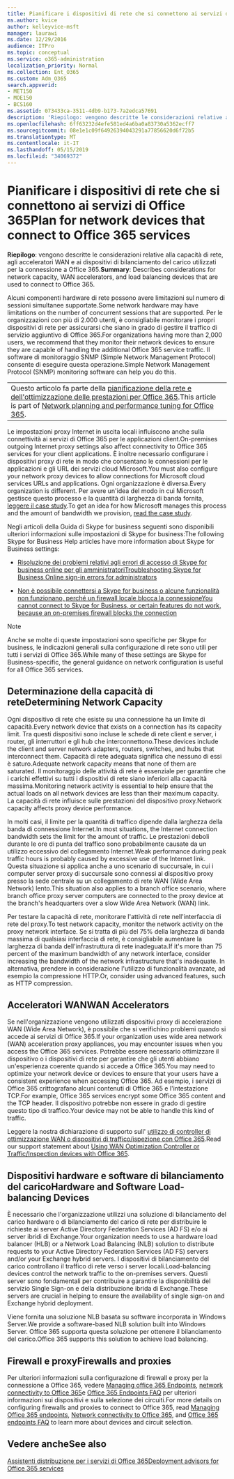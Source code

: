 ```yaml
---
title: Pianificare i dispositivi di rete che si connettono ai servizi di Office 365
ms.author: kvice
author: kelleyvice-msft
manager: laurawi
ms.date: 12/29/2016
audience: ITPro
ms.topic: conceptual
ms.service: o365-administration
localization_priority: Normal
ms.collection: Ent_O365
ms.custom: Adm_O365
search.appverid:
- MET150
- MOE150
- BCS160
ms.assetid: 073433ca-3511-4db9-b173-7a2edca57691
description: 'Riepilogo: vengono descritte le considerazioni relative alla capacità di rete, agli acceleratori WAN e ai dispositivi di bilanciamento del carico utilizzati per la connessione a Office 365.'
ms.openlocfilehash: 6ff63232d4efe581ed4a6ba0a83730a5362ecff7
ms.sourcegitcommit: 08e1e1c09f64926394043291a77856620d6f72b5
ms.translationtype: MT
ms.contentlocale: it-IT
ms.lasthandoff: 05/15/2019
ms.locfileid: "34069372"
---
```

# <a name="plan-for-network-devices-that-connect-to-office-365-services"></a><span data-ttu-id="65876-103">Pianificare i dispositivi di rete che si connettono ai servizi di Office 365</span><span class="sxs-lookup"><span data-stu-id="65876-103">Plan for network devices that connect to Office 365 services</span></span>

 <span data-ttu-id="65876-104">**Riepilogo**: vengono descritte le considerazioni relative alla capacità di rete, agli acceleratori WAN e ai dispositivi di bilanciamento del carico utilizzati per la connessione a Office 365.</span><span class="sxs-lookup"><span data-stu-id="65876-104">**Summary**: Describes considerations for network capacity, WAN accelerators, and load balancing devices that are used to connect to Office 365.</span></span>
  
<span data-ttu-id="65876-105">Alcuni componenti hardware di rete possono avere limitazioni sul numero di sessioni simultanee supportate.</span><span class="sxs-lookup"><span data-stu-id="65876-105">Some network hardware may have limitations on the number of concurrent sessions that are supported.</span></span> <span data-ttu-id="65876-106">Per le organizzazioni con più di 2.000 utenti, è consigliabile monitorare i propri dispositivi di rete per assicurarsi che siano in grado di gestire il traffico di servizio aggiuntivo di Office 365.</span><span class="sxs-lookup"><span data-stu-id="65876-106">For organizations having more than 2,000 users, we recommend that they monitor their network devices to ensure they are capable of handling the additional Office 365 service traffic.</span></span> <span data-ttu-id="65876-107">Il software di monitoraggio SNMP (Simple Network Management Protocol) consente di eseguire questa operazione.</span><span class="sxs-lookup"><span data-stu-id="65876-107">Simple Network Management Protocol (SNMP) monitoring software can help you do this.</span></span>

||
|:-----|
| <span data-ttu-id="65876-108">Questo articolo fa parte della [pianificazione della rete e dell'ottimizzazione delle prestazioni per Office 365](https://aka.ms/tune).</span><span class="sxs-lookup"><span data-stu-id="65876-108">This article is part of [Network planning and performance tuning for Office 365](https://aka.ms/tune).</span></span>|

<span data-ttu-id="65876-109">Le impostazioni proxy Internet in uscita locali influiscono anche sulla connettività ai servizi di Office 365 per le applicazioni client.</span><span class="sxs-lookup"><span data-stu-id="65876-109">On-premises outgoing Internet proxy settings also affect connectivity to Office 365 services for your client applications.</span></span> <span data-ttu-id="65876-110">È inoltre necessario configurare i dispositivi proxy di rete in modo che consentano le connessioni per le applicazioni e gli URL dei servizi cloud Microsoft.</span><span class="sxs-lookup"><span data-stu-id="65876-110">You must also configure your network proxy devices to allow connections for Microsoft cloud services URLs and applications.</span></span> <span data-ttu-id="65876-111">Ogni organizzazione è diversa.</span><span class="sxs-lookup"><span data-stu-id="65876-111">Every organization is different.</span></span> <span data-ttu-id="65876-112">Per avere un'idea del modo in cui Microsoft gestisce questo processo e la quantità di larghezza di banda fornita, [leggere il case study](https://www.microsoft.com/itshowcase/Article/Content/631/Optimizing-network-performance-for-Microsoft-Office-365).</span><span class="sxs-lookup"><span data-stu-id="65876-112">To get an idea for how Microsoft manages this process and the amount of bandwidth we provision, [read the case study](https://www.microsoft.com/itshowcase/Article/Content/631/Optimizing-network-performance-for-Microsoft-Office-365).</span></span>
  
<span data-ttu-id="65876-113">Negli articoli della Guida di Skype for business seguenti sono disponibili ulteriori informazioni sulle impostazioni di Skype for business:</span><span class="sxs-lookup"><span data-stu-id="65876-113">The following Skype for Business Help articles have more information about Skype for Business settings:</span></span>
  
- [<span data-ttu-id="65876-114">Risoluzione dei problemi relativi agli errori di accesso di Skype for business online per gli amministratori</span><span class="sxs-lookup"><span data-stu-id="65876-114">Troubleshooting Skype for Business Online sign-in errors for administrators</span></span>](https://docs.microsoft.com/skypeforbusiness/set-up-skype-for-business-online/troubleshooting-sign-in-errors-for-admins)

- [<span data-ttu-id="65876-115">Non è possibile connettersi a Skype for business o alcune funzionalità non funzionano, perché un firewall locale blocca la connessione</span><span class="sxs-lookup"><span data-stu-id="65876-115">You cannot connect to Skype for Business, or certain features do not work, because an on-premises firewall blocks the connection</span></span>](https://go.microsoft.com/fwlink/p/?LinkID=243625)

> [!NOTE]
> <span data-ttu-id="65876-116">Anche se molte di queste impostazioni sono specifiche per Skype for business, le indicazioni generali sulla configurazione di rete sono utili per tutti i servizi di Office 365.</span><span class="sxs-lookup"><span data-stu-id="65876-116">While many of these settings are Skype for Business-specific, the general guidance on network configuration is useful for all Office 365 services.</span></span>
  
## <a name="determining-network-capacity"></a><span data-ttu-id="65876-117">Determinazione della capacità di rete</span><span class="sxs-lookup"><span data-stu-id="65876-117">Determining Network Capacity</span></span>

<span data-ttu-id="65876-118">Ogni dispositivo di rete che esiste su una connessione ha un limite di capacità.</span><span class="sxs-lookup"><span data-stu-id="65876-118">Every network device that exists on a connection has its capacity limit.</span></span> <span data-ttu-id="65876-119">Tra questi dispositivi sono incluse le schede di rete client e server, i router, gli interruttori e gli hub che interconnettono.</span><span class="sxs-lookup"><span data-stu-id="65876-119">These devices include the client and server network adapters, routers, switches, and hubs that interconnect them.</span></span> <span data-ttu-id="65876-120">Capacità di rete adeguata significa che nessuno di essi è saturo.</span><span class="sxs-lookup"><span data-stu-id="65876-120">Adequate network capacity means that none of them are saturated.</span></span> <span data-ttu-id="65876-121">Il monitoraggio delle attività di rete è essenziale per garantire che i carichi effettivi su tutti i dispositivi di rete siano inferiori alla capacità massima.</span><span class="sxs-lookup"><span data-stu-id="65876-121">Monitoring network activity is essential to help ensure that the actual loads on all network devices are less than their maximum capacity.</span></span> <span data-ttu-id="65876-122">La capacità di rete influisce sulle prestazioni del dispositivo proxy.</span><span class="sxs-lookup"><span data-stu-id="65876-122">Network capacity affects proxy device performance.</span></span>
  
<span data-ttu-id="65876-123">In molti casi, il limite per la quantità di traffico dipende dalla larghezza della banda di connessione Internet.</span><span class="sxs-lookup"><span data-stu-id="65876-123">In most situations, the Internet connection bandwidth sets the limit for the amount of traffic.</span></span> <span data-ttu-id="65876-124">Le prestazioni deboli durante le ore di punta del traffico sono probabilmente causate da un utilizzo eccessivo del collegamento Internet.</span><span class="sxs-lookup"><span data-stu-id="65876-124">Weak performance during peak traffic hours is probably caused by excessive use of the Internet link.</span></span> <span data-ttu-id="65876-125">Questa situazione si applica anche a uno scenario di succursale, in cui i computer server proxy di succursale sono connessi al dispositivo proxy presso la sede centrale su un collegamento di rete WAN (Wide Area Network) lento.</span><span class="sxs-lookup"><span data-stu-id="65876-125">This situation also applies to a branch office scenario, where branch office proxy server computers are connected to the proxy device at the branch's headquarters over a slow Wide Area Network (WAN) link.</span></span>
  
<span data-ttu-id="65876-126">Per testare la capacità di rete, monitorare l'attività di rete nell'interfaccia di rete del proxy.</span><span class="sxs-lookup"><span data-stu-id="65876-126">To test network capacity, monitor the network activity on the proxy network interface.</span></span> <span data-ttu-id="65876-127">Se si tratta di più del 75% della larghezza di banda massima di qualsiasi interfaccia di rete, è consigliabile aumentare la larghezza di banda dell'infrastruttura di rete inadeguata.</span><span class="sxs-lookup"><span data-stu-id="65876-127">If it's more than 75 percent of the maximum bandwidth of any network interface, consider increasing the bandwidth of the network infrastructure that's inadequate.</span></span> <span data-ttu-id="65876-128">In alternativa, prendere in considerazione l'utilizzo di funzionalità avanzate, ad esempio la compressione HTTP.</span><span class="sxs-lookup"><span data-stu-id="65876-128">Or, consider using advanced features, such as HTTP compression.</span></span>
  
## <a name="wan-accelerators"></a><span data-ttu-id="65876-129">Acceleratori WAN</span><span class="sxs-lookup"><span data-stu-id="65876-129">WAN Accelerators</span></span>

<span data-ttu-id="65876-130">Se nell'organizzazione vengono utilizzati dispositivi proxy di accelerazione WAN (Wide Area Network), è possibile che si verifichino problemi quando si accede ai servizi di Office 365.</span><span class="sxs-lookup"><span data-stu-id="65876-130">If your organization uses wide area network (WAN) acceleration proxy appliances, you may encounter issues when you access the Office 365 services.</span></span> <span data-ttu-id="65876-131">Potrebbe essere necessario ottimizzare il dispositivo o i dispositivi di rete per garantire che gli utenti abbiano un'esperienza coerente quando si accede a Office 365.</span><span class="sxs-lookup"><span data-stu-id="65876-131">You may need to optimize your network device or devices to ensure that your users have a consistent experience when accessing Office 365.</span></span> <span data-ttu-id="65876-132">Ad esempio, i servizi di Office 365 crittografano alcuni contenuti di Office 365 e l'intestazione TCP.</span><span class="sxs-lookup"><span data-stu-id="65876-132">For example, Office 365 services encrypt some Office 365 content and the TCP header.</span></span> <span data-ttu-id="65876-133">Il dispositivo potrebbe non essere in grado di gestire questo tipo di traffico.</span><span class="sxs-lookup"><span data-stu-id="65876-133">Your device may not be able to handle this kind of traffic.</span></span>
  
<span data-ttu-id="65876-134">Leggere la nostra dichiarazione di supporto sull' [utilizzo di controller di ottimizzazione WAN o dispositivi di traffico/ispezione con Office 365](https://support.microsoft.com/kb/2690045).</span><span class="sxs-lookup"><span data-stu-id="65876-134">Read our support statement about [Using WAN Optimization Controller or Traffic/Inspection devices with Office 365](https://support.microsoft.com/kb/2690045).</span></span>
  
## <a name="hardware-and-software-load-balancing-devices"></a><span data-ttu-id="65876-135">Dispositivi hardware e software di bilanciamento del carico</span><span class="sxs-lookup"><span data-stu-id="65876-135">Hardware and Software Load-balancing Devices</span></span>

<span data-ttu-id="65876-136">È necessario che l'organizzazione utilizzi una soluzione di bilanciamento del carico hardware o di bilanciamento del carico di rete per distribuire le richieste ai server Active Directory Federation Services (AD FS) e/o ai server ibridi di Exchange.</span><span class="sxs-lookup"><span data-stu-id="65876-136">Your organization needs to use a hardware load balancer (HLB) or a Network Load Balancing (NLB) solution to distribute requests to your Active Directory Federation Services (AD FS) servers and/or your Exchange hybrid servers.</span></span> <span data-ttu-id="65876-137">I dispositivi di bilanciamento del carico controllano il traffico di rete verso i server locali.</span><span class="sxs-lookup"><span data-stu-id="65876-137">Load-balancing devices control the network traffic to the on-premises servers.</span></span> <span data-ttu-id="65876-138">Questi server sono fondamentali per contribuire a garantire la disponibilità del servizio Single Sign-on e della distribuzione ibrida di Exchange.</span><span class="sxs-lookup"><span data-stu-id="65876-138">These servers are crucial in helping to ensure the availability of single sign-on and Exchange hybrid deployment.</span></span>
  
<span data-ttu-id="65876-139">Viene fornita una soluzione NLB basata su software incorporata in Windows Server.</span><span class="sxs-lookup"><span data-stu-id="65876-139">We provide a software-based NLB solution built into Windows Server.</span></span> <span data-ttu-id="65876-140">Office 365 supporta questa soluzione per ottenere il bilanciamento del carico.</span><span class="sxs-lookup"><span data-stu-id="65876-140">Office 365 supports this solution to achieve load balancing.</span></span>
  
## <a name="firewalls-and-proxies"></a><span data-ttu-id="65876-141">Firewall e proxy</span><span class="sxs-lookup"><span data-stu-id="65876-141">Firewalls and proxies</span></span>

<span data-ttu-id="65876-142">Per ulteriori informazioni sulla configurazione di firewall e proxy per la connessione a Office 365, vedere [Managing office 365 Endpoints](https://support.office.com/article/99cab9d4-ef59-4207-9f2b-3728eb46bf9a), [network connectivity to Office 365](network-connectivity.md)e [Office 365 Endpoints FAQ](https://support.office.com/article/d4088321-1c89-4b96-9c99-54c75cae2e6d) per ulteriori informazioni sui dispositivi e sulla selezione dei circuiti.</span><span class="sxs-lookup"><span data-stu-id="65876-142">For more details on configuring firewalls and proxies to connect to Office 365, read [Managing Office 365 endpoints](https://support.office.com/article/99cab9d4-ef59-4207-9f2b-3728eb46bf9a), [Network connectivity to Office 365](network-connectivity.md), and [Office 365 endpoints FAQ](https://support.office.com/article/d4088321-1c89-4b96-9c99-54c75cae2e6d) to learn more about devices and circuit selection.</span></span>
  
## <a name="see-also"></a><span data-ttu-id="65876-143">Vedere anche</span><span class="sxs-lookup"><span data-stu-id="65876-143">See also</span></span>

[<span data-ttu-id="65876-144">Assistenti distribuzione per i servizi di Office 365</span><span class="sxs-lookup"><span data-stu-id="65876-144">Deployment advisors for Office 365 services</span></span>](deployment-advisors-for-office-365.md)
